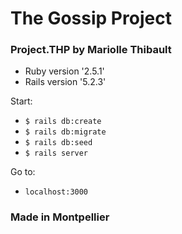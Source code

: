 # The Gossip Project
### Project.THP by Mariolle Thibault

* Ruby version '2.5.1'
* Rails version '5.2.3'

Start:
- `$ rails db:create`
- `$ rails db:migrate`
- `$ rails db:seed`
- `$ rails server`

Go to: 
- `localhost:3000`

### Made in Montpellier